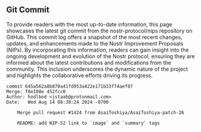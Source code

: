 ## Git Commit
To provide readers with the most up-to-date information, this page showcases the latest git commit from the nostr-protocol/nips repository on GitHub. This commit log offers a snapshot of the most recent changes, updates, and enhancements made to the Nostr Improvement Proposals (NIPs). By incorporating this information, readers can gain insight into the ongoing development and evolution of the Nostr protocol, ensuring they are informed about the latest contributions and modifications from the community. This inclusion underscores the dynamic nature of the project and highlights the collaborative efforts driving its progress.

```shell
commit 645a562a8b870a41fd953a422e171b33f74aef07
Merge: f8e108e 452fcc0
Author: hodlbod <jstaab@protonmail.com>
Date:   Wed Aug 14 08:38:24 2024 -0700

    Merge pull request #1424 from AsaiToshiya/AsaiToshiya-patch-26
    
    README: add NIP-52 link to `image` and `summary` tags
```
